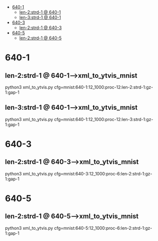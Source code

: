 <!-- MarkdownTOC -->

- [640-1](#640_1_)
    - [len-2:strd-1       @ 640-1](#len_2_strd_1___640_1_)
    - [len-3:strd-1       @ 640-1](#len_3_strd_1___640_1_)
- [640-3](#640_3_)
    - [len-2:strd-1       @ 640-3](#len_2_strd_1___640_3_)
- [640-5](#640_5_)
    - [len-2:strd-1       @ 640-5](#len_2_strd_1___640_5_)

<!-- /MarkdownTOC -->

<a id="640_1_"></a>
# 640-1
<a id="len_2_strd_1___640_1_"></a>
## len-2:strd-1       @ 640-1-->xml_to_ytvis_mnist
python3 xml_to_ytvis.py cfg=mnist:640-1:12_1000:proc-12:len-2:strd-1:gz-1:gap-1 
<a id="len_3_strd_1___640_1_"></a>
## len-3:strd-1       @ 640-1-->xml_to_ytvis_mnist
python3 xml_to_ytvis.py cfg=mnist:640-1:12_1000:proc-12:len-3:strd-1:gz-1:gap-1 
<a id="640_3_"></a>
# 640-3
<a id="len_2_strd_1___640_3_"></a>
## len-2:strd-1       @ 640-3-->xml_to_ytvis_mnist
python3 xml_to_ytvis.py cfg=mnist:640-3:12_1000:proc-6:len-2:strd-1:gz-1:gap-1 
<a id="640_5_"></a>
# 640-5
<a id="len_2_strd_1___640_5_"></a>
## len-2:strd-1       @ 640-5-->xml_to_ytvis_mnist
python3 xml_to_ytvis.py cfg=mnist:640-5:12_1000:proc-6:len-2:strd-1:gz-1:gap-1 
